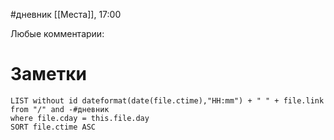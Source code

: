 #дневник [[Места]], 17:00



Любые комментарии:

# Заметки
```dataview
LIST without id dateformat(date(file.ctime),"HH:mm") + " " + file.link from "/" and -#дневник 
where file.cday = this.file.day
SORT file.ctime ASC
```
